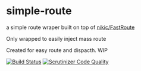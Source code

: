 # simple-route

a simple route wraper built on top of [nikic/FastRoute](https://github.com/nikic/FastRoute)

Only wrapped to easily inject mass route

Created for easy route and dispacth. WIP

[![Build Status](https://travis-ci.org/maou/simple-router.svg?branch=master)](https://travis-ci.org/maou/simple-router)
[![Scrutinizer Code Quality](https://scrutinizer-ci.com/g/maou/simple-router/badges/quality-score.png?b=master)](https://scrutinizer-ci.com/g/maou/simple-router/?branch=master)
